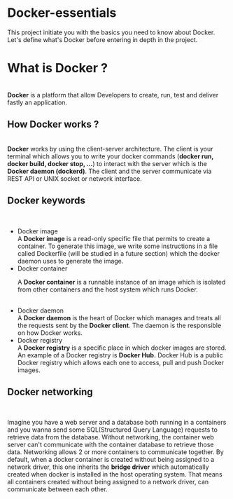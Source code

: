 # Docker-essentials
This project initiate you with the basics you need to know about Docker.
Let's define what's Docker before entering in depth in the project.
<h1>What is Docker ?</h1><br/>
<b>Docker</b> is a platform that allow Developers to create, run, test and deliver fastly an application.<br>
<h2>How Docker works ?</h2><br/>
<b>Docker</b> works by using the client-server architecture. The client is your terminal which allows you to write your docker commands (<b>docker run, docker build, docker stop, ...</b>) to interact with the server which is the <b>Docker daemon (dockerd)</b>. The client and the server communicate via REST API or UNIX socket or network interface.<br/>
<h2>Docker keywords</h2><br/>
<ul>
<li>Docker image</li>A <b>Docker image</b> is a read-only specific file that permits to create a container. To generate this image, we write some instructions in a file called Dockerfile (will be studied in a future section) which the docker daemon uses to generate the image.<br/>
<li>Docker container</li> <p>A <b>Docker container</b> is a runnable instance of an image which is isolated from other containers and the host system which runs Docker.</p><br/>
<li>Docker daemon</li> A <b>Docker daemon</b> is the heart of Docker which manages and treats all the requests sent by the <b>Docker client</b>. The daemon is the responsible on how Docker works.<br/>
<li>Docker registry</li> A <b>Docker registry</b> is a specific place in which docker images are stored. An example of a Docker registry is <b>Docker Hub.</b> Docker Hub is a public Docker registry which allows each one to access, pull and push Docker images.

</ul>
<h2>Docker networking</h2><br/>
<p>Imagine you have a web server and a database both running in a containers and you wanna send some SQL(Structured Query Language) requests to retrieve data from the database. Without networking, the container web server can't communicate with the container database to retrieve those data. Networking allows 2 or more containers to communicate together. By default, when a docker container is created without being assigned to a network driver, this one inherits the <b>bridge driver</b> which automatically created when docker is installed in the host operating system. That means all containers created without being assigned to a network driver, can communicate between each other. </p>


